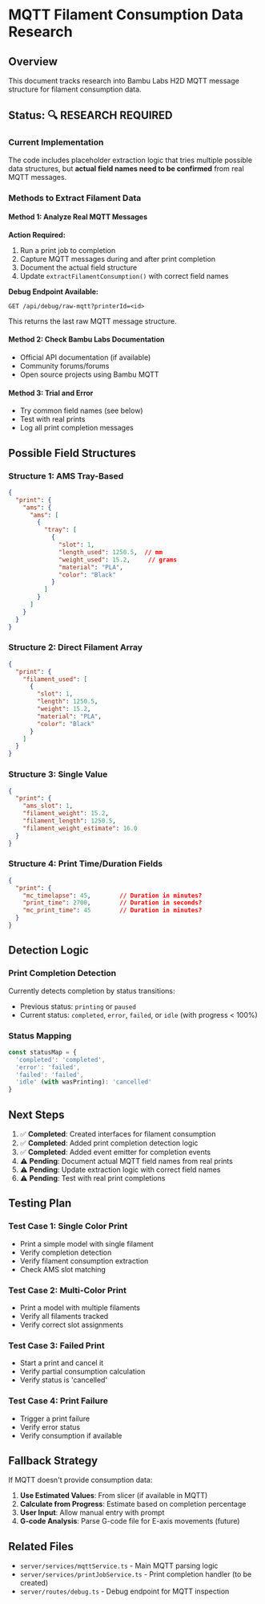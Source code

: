 # MQTT Filament Consumption Data Research

## Overview
This document tracks research into Bambu Labs H2D MQTT message structure for filament consumption data.

## Status: 🔍 RESEARCH REQUIRED

### Current Implementation
The code includes placeholder extraction logic that tries multiple possible data structures, but **actual field names need to be confirmed** from real MQTT messages.

### Methods to Extract Filament Data

#### Method 1: Analyze Real MQTT Messages
**Action Required:**
1. Run a print job to completion
2. Capture MQTT messages during and after print completion
3. Document the actual field structure
4. Update `extractFilamentConsumption()` with correct field names

**Debug Endpoint Available:**
```
GET /api/debug/raw-mqtt?printerId=<id>
```
This returns the last raw MQTT message structure.

#### Method 2: Check Bambu Labs Documentation
- Official API documentation (if available)
- Community forums/forums
- Open source projects using Bambu MQTT

#### Method 3: Trial and Error
- Try common field names (see below)
- Test with real prints
- Log all print completion messages

## Possible Field Structures

### Structure 1: AMS Tray-Based
```json
{
  "print": {
    "ams": {
      "ams": [
        {
          "tray": [
            {
              "slot": 1,
              "length_used": 1250.5,  // mm
              "weight_used": 15.2,     // grams
              "material": "PLA",
              "color": "Black"
            }
          ]
        }
      ]
    }
  }
}
```

### Structure 2: Direct Filament Array
```json
{
  "print": {
    "filament_used": [
      {
        "slot": 1,
        "length": 1250.5,
        "weight": 15.2,
        "material": "PLA",
        "color": "Black"
      }
    ]
  }
}
```

### Structure 3: Single Value
```json
{
  "print": {
    "ams_slot": 1,
    "filament_weight": 15.2,
    "filament_length": 1250.5,
    "filament_weight_estimate": 16.0
  }
}
```

### Structure 4: Print Time/Duration Fields
```json
{
  "print": {
    "mc_timelapse": 45,        // Duration in minutes?
    "print_time": 2700,        // Duration in seconds?
    "mc_print_time": 45        // Duration in minutes?
  }
}
```

## Detection Logic

### Print Completion Detection
Currently detects completion by status transitions:
- Previous status: `printing` or `paused`
- Current status: `completed`, `error`, `failed`, or `idle` (with progress < 100%)

### Status Mapping
```typescript
const statusMap = {
  'completed': 'completed',
  'error': 'failed',
  'failed': 'failed',
  'idle' (with wasPrinting): 'cancelled'
}
```

## Next Steps

1. ✅ **Completed**: Created interfaces for filament consumption
2. ✅ **Completed**: Added print completion detection logic
3. ✅ **Completed**: Added event emitter for completion events
4. ⚠️ **Pending**: Document actual MQTT field names from real prints
5. ⚠️ **Pending**: Update extraction logic with correct field names
6. ⚠️ **Pending**: Test with real print completions

## Testing Plan

### Test Case 1: Single Color Print
- Print a simple model with single filament
- Verify completion detection
- Verify filament consumption extraction
- Check AMS slot matching

### Test Case 2: Multi-Color Print
- Print a model with multiple filaments
- Verify all filaments tracked
- Verify correct slot assignments

### Test Case 3: Failed Print
- Start a print and cancel it
- Verify partial consumption calculation
- Verify status is 'cancelled'

### Test Case 4: Print Failure
- Trigger a print failure
- Verify error status
- Verify consumption if available

## Fallback Strategy

If MQTT doesn't provide consumption data:
1. **Use Estimated Values**: From slicer (if available in MQTT)
2. **Calculate from Progress**: Estimate based on completion percentage
3. **User Input**: Allow manual entry with prompt
4. **G-code Analysis**: Parse G-code file for E-axis movements (future)

## Related Files
- `server/services/mqttService.ts` - Main MQTT parsing logic
- `server/services/printJobService.ts` - Print completion handler (to be created)
- `server/routes/debug.ts` - Debug endpoint for MQTT inspection

